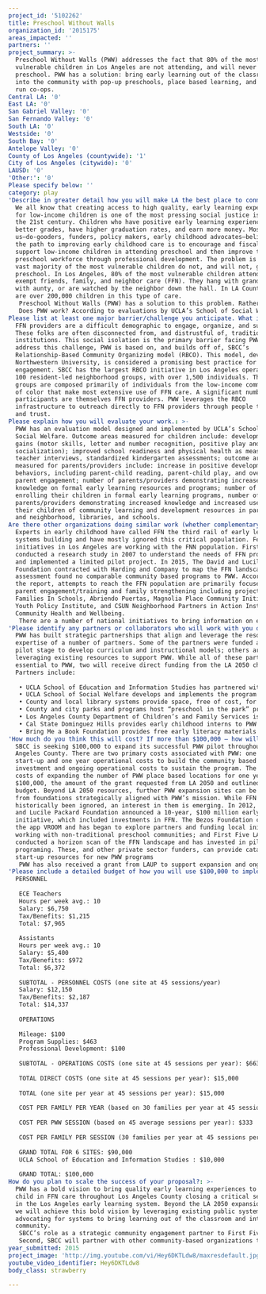```yaml
---
project_id: '5102262'
title: Preschool Without Walls
organization_id: '2015175'
areas_impacted: ''
partners: ''
project_summary: >-
  Preschool Without Walls (PWW) addresses the fact that 80% of the most
  vulnerable children in Los Angeles are not attending, and will never attend,
  preschool. PWW has a solution: bring early learning out of the classroom and
  into the community with pop-up preschools, place based learning, and community
  run co-ops.
Central LA: '0'
East LA: '0'
San Gabriel Valley: '0'
San Fernando Valley: '0'
South LA: '0'
Westside: '0'
South Bay: '0'
Antelope Valley: '0'
County of Los Angeles (countywide): '1'
City of Los Angeles (citywide): '0'
LAUSD: '0'
'Other:': '0'
Please specify below: ''
category: play
'Describe in greater detail how you will make LA the best place to connect:': >-
  We all know that creating access to high quality, early learning experiences
  for low-income children is one of the most pressing social justice issues of
  the 21st century. Children who have positive early learning experiences get
  better grades, have higher graduation rates, and earn more money. Most of
  us—do-gooders, funders, policy makers, early childhood advocates—believe that
  the path to improving early childhood care is to encourage and fiscally
  support low-income children in attending preschool and then improve the
  preschool workforce through professional development. The problem is that the
  vast majority of the most vulnerable children do not, and will not, go to
  preschool. In Los Angeles, 80% of the most vulnerable children attend license
  exempt friends, family, and neighbor care (FFN). They hang with grandma, play
  with aunty, or are watched by the neighbor down the hall. In LA County there
  are over 200,000 children in this type of care. 
   Preschool Without Walls (PWW) has a solution to this problem. Rather than pushing families into traditional school, PWW brings early learning experiences into the community through a three-part model. First, we operate informal preschools on city blocks, in public housing rec rooms, in church basements—pretty much anywhere FFN providers naturally spend time. These informal preschools offer research based, culturally relevant, free early learning activities including story time, dramatic play, and arts and crafts. Second, PWW operates place based preschools in libraries, parks, school sites, and churches for ongoing structured learning experiences using easily replicated activities in readily available community environments. These “place based” programs meet weekly and have been designed by the UCLA School of Education to leverage the use of public spaces as natural learning environments. Lastly, FFN providers are supported in organizing community based co-ops—groups of local FFN providers who meet regularly and are supported with take-home activity guides, links to community resources, low-cost learning materials for home use, and daily text messaged activities. Each co-op is visited by PWW staff, providing feedback and support around skills and activities developed in PWW sessions. 
   Does PWW work? According to evaluations by UCLA’s School of Social Welfare of PWW’s pilot program 90% of PWW children improved in every category of school readiness.
Please list at least one major barrier/challenge you anticipate. What is your strategy for overcoming these obstacles?: >-
  FFN providers are a difficult demographic to engage, organize, and support.
  These folks are often disconnected from, and distrustful of, traditional
  institutions. This social isolation is the primary barrier facing PWW. To
  address this challenge, PWW is based on, and builds off of, SBCC’s
  Relationship-Based Community Organizing model (RBCO). This model, developed at
  Northwestern University, is considered a promising best practice for community
  engagement. SBCC has the largest RBCO initiative in Los Angeles operating over
  100 resident-led neighborhood groups, with over 1,500 individuals. These
  groups are composed primarily of individuals from the low-income communities
  of color that make most extensive use of FFN care. A significant number of
  participants are themselves FFN providers. PWW leverages the RBCO
  infrastructure to outreach directly to FFN providers through people they know
  and trust.
Please explain how you will evaluate your work.: >-
  PWW has an evaluation model designed and implemented by UCLA’s School of
  Social Welfare. Outcome areas measured for children include: developmental
  gains (motor skills, letter and number recognition, positive play and
  socialization); improved school readiness and physical health as measured by
  teacher interviews, standardized kindergarten assessments; outcome areas
  measured for parents/providers include: increase in positive developmental
  behaviors, including parent-child reading, parent-child play, and overall
  parent engagement; number of parents/providers demonstrating increased
  knowledge on formal early learning resources and programs; number of parents
  enrolling their children in formal early learning programs, number of
  parents/providers demonstrating increased knowledge and increased use with
  their children of community learning and development resources in parks, home
  and neighborhood, libraries, and schools.
Are there other organizations doing similar work (whether complementary or competitive)? What is unique about your proposed approach?: >-
  Experts in early childhood have called FFN the third rail of early learning
  systems building and have mostly ignored this critical population. Few
  initiatives in Los Angeles are working with the FNN population. First Five LA
  conducted a research study in 2007 to understand the needs of FFN providers
  and implemented a limited pilot project. In 2015, The David and Lucile Packard
  Foundation contracted with Harding and Company to map the FFN landscape. This
  assessment found no comparable community based programs to PWW. According to
  the report, attempts to reach the FFN population are primarily focused on
  parent engagement/training and family strengthening including projects by
  Families In Schools, Abriendo Puertas, Magnolia Place Community Initiative,
  Youth Policy Institute, and CSUN Neighborhood Partners in Action Institute for
  Community Health and Wellbeing. 
   There are a number of national initiatives to bring information on early learning to communities. Too Small to Fail, an initiative of the Clinton Global Foundation, aims to help parents and businesses take meaningful actions to improve the health and well-being of children ages zero to five by promoting new research on the science of children’s brain development, early learning and early health. VROOM is an app, developed by the Bezos Foundation, which supports parents with daily “brain building” activities to do with children 0-5. While important, neither of these offers direct programing for FFN providers in the Los Angeles area and have limited cultural relevance for diverse populations. They are both, however, potential partners to support PWW with additional best practices. VROOM specifically could provide complementary services to PWW text messaging approach to support FFN providers within PWW network with daily enrichment activities.
'Please identify any partners or collaborators who will work with you on this project. How much of the $100,000 grant award will each partner receive?': >-
  PWW has built strategic partnerships that align and leverage the resources and
  expertise of a number of partners. Some of the partners were funded at the
  pilot stage to develop curriculum and instructional models; others are
  leveraging existing resources to support PWW. While all of these partners are
  essential to PWW, two will receive direct funding from the LA 2050 challenge.
  Partners include:
   
   • UCLA School of Education and Information Studies has partnered with PWW to develop a place based learning curriculum that is culturally relevant for the FFN population. The curriculum is designed to turn local assets such as the libraries, parks, and small businesses, into learning opportunities. Each model is progressive and builds the capacity of FFN providers to utilize these local learning sites on an ongoing basis. UCLA School of Education and Information Studies will receive $10,000. 
   • UCLA School of Social Welfare develops and implements the program evaluation model for PWW
   • County and local library systems provide space, free of cost, for “learning in the library” programs as well as access to ongoing literacy services. Currently PWW works with the LA County and city library system and will expand to work with municipal libraries where necessary
   • County and city parks and programs host “preschool in the park” providing space for PWW in 9 parks in SPA 8 and will provide an additional 6 locations for future PWW expansion.
   • Los Angeles County Department of Children’s and Family Services is an ongoing funding partner providing fiscal resources to place families engaged with protective services in PWW programs
   • Cal State Dominguez Hills provides early childhood interns to PWW locations free of cost.
   • Bring Me a Book Foundation provides free early literacy materials to PWW locations.
'How much do you think this will cost? If more than $100,000 – how will you cover the additional costs?': >-
  SBCC is seeking $100,000 to expand its successful PWW pilot throughout Los
  Angeles County. There are two primary costs associated with PWW: one time
  start-up and one year operational costs to build the community based
  investment and ongoing operational costs to sustain the program. The start-up
  costs of expanding the number of PWW place based locations for one year is
  $100,000, the amount of the grant requested from LA 2050 and outlined in the
  budget. Beyond LA 2050 resources, further PWW expansion sites can be funded
  from foundations strategically aligned with PWW’s mission. While FFN has
  historically been ignored, an interest in them is emerging. In 2012, The David
  and Lucile Packard Foundation announced a 10-year, $100 million early learning
  initiative, which included investments in FFN. The Bezos Foundation created
  the app VROOM and has began to explore partners and funding local initiatives
  working with non-traditional preschool communities; and First Five LA
  conducted a horizon scan of the FFN landscape and has invested in pilot
  programing. These, and other private sector funders, can provide catalytic
  start-up resources for new PWW programs
   PWW has also received a grant from LAUP to support expansion and ongoing operating costs. The Department of Children and Family Services has also expressed interest in this model and we are currently conducting a pilot in a partnership with the DCFS Torrance office. We are currently working with the Bring Me a Book Foundation as well as CSU Dominguez Hills to explore additional funding and a partnership with them. And we will be submitting a proposal to The David and Lucile Packard Foundation.
'Please include a detailed budget of how you will use $100,000 to implement this project.': |-
  PERSONNEL
   
   ECE Teachers 
   Hours per week avg.: 10 
   Salary: $6,750 
   Tax/Benefits: $1,215
   Total: $7,965
   
   Assistants
   Hours per week avg.: 10
   Salary: $5,400
   Tax/Benefits: $972
   Total: $6,372
   
   SUBTOTAL - PERSONNEL COSTS (one site at 45 sessions/year)
   Salary: $12,150
   Tax/Benefits: $2,187
   Total: $14,337
   
   OPERATIONS
   
   Mileage: $100
   Program Supplies: $463
   Professional Development: $100
   
   SUBTOTAL - OPERATIONS COSTS (one site at 45 sessions per year): $663
   
   TOTAL DIRECT COSTS (one site at 45 sessions per year): $15,000
   
   TOTAL (one site per year at 45 sessions per year): $15,000
   
   COST PER FAMILY PER YEAR (based on 30 families per year at 45 sessions per year) : $500
   
   COST PER PWW SESSION (based on 45 average sessions per year): $333
   
   COST PER FAMILY PER SESSION (30 families per year at 45 sessions per year) : $11
   
   GRAND TOTAL FOR 6 SITES: $90,000 
   UCLA School of Education and Information Studies : $10,000
   
   GRAND TOTAL: $100,000
How do you plan to scale the success of your proposal?: >-
  PWW has a bold vision to bring quality early learning experiences to every
  child in FFN care throughout Los Angeles County closing a critical service gap
  in the Los Angeles early learning system. Beyond the LA 2050 expansion site,
  we will achieve this bold vision by leveraging existing public systems and
  advocating for systems to bring learning out of the classroom and into the
  community. 
   SBCC’s role as a strategic community engagement partner to First Five LA’s Best Start programs creates an opportunity for PWW to offer our place based learning model in the Best Start Communities. Created in 1998 to invest LA County’s allocation of funds from California’s Proposition 10 tobacco tax, First 5 LA is a leading early childhood advocate working collaboratively across LA County. In 2011, First Five LA created a place based strategy called Best Start working in 14 vulnerable communities across LA County. SBCC is a funded strategic community engagement partner in 13 Best Start communities operating 100 community action groups with over 1,500 residents. This strategic partnership with First 5 LA Best Start will be an asset in expanding PWW programs throughout LA County. 
   Second, SBCC will partner with other community-based organizations to work in locations outside of the 14 Best Start locations. There are hundreds of community based non-profits throughout Los Angeles County that have deep relationships with the population of families that utilizes FFN care. Moreover, many of these non-profits have a mission to support families. PWW provides these CBO's with a cost effective model to strengthen early outcomes within these communities. PWW will partner with these CBOs to provide technical assistance and support implementation. Finally, in addition to expanding on the ground programming, PWW will work with the LA County and city library system to remove barriers to “early childhood library learning” and leverage opportunities to enhance libraries as early learning centers for all children and partner with the LA County and city parks system to support “preschools in the park” bringing the best practices of place based learning to every city in LA County.
year_submitted: 2015
project_image: 'http://img.youtube.com/vi/Hey6DKTLdw8/maxresdefault.jpg'
youtube_video_identifier: Hey6DKTLdw8
body_class: strawberry

---
```

